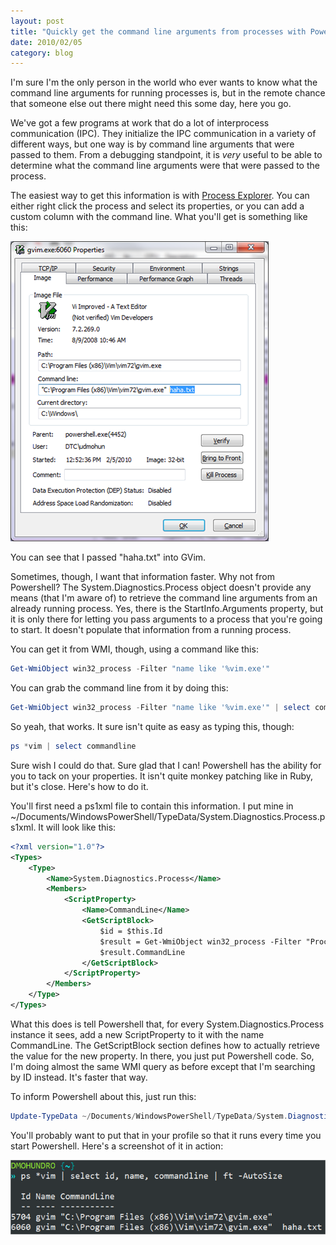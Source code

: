 ```yaml
---
layout: post
title: "Quickly get the command line arguments from processes with Powershell"
date: 2010/02/05
category: blog
---
```


I'm sure I'm the only person in the world who ever wants to know what the command line arguments for running processes is, but in the remote chance that someone else out there might need this some day, here you go. 

We've got a few programs at work that do a lot of interprocess communication (IPC). They initialize the IPC communication in a variety of different ways, but one way is by command line arguments that were passed to them. From a debugging standpoint, it is *very* useful to be able to determine what the command line arguments were that were passed to the process. 

The easiest way to get this information is with [Process Explorer](http://technet.microsoft.com/en-us/sysinternals/bb896653.aspx). You can either right click the process and select its properties, or you can add a custom column with the command line. What you'll get is something like this: 

![Process Properties](/images/blog/WindowsLiveWriter/Quicklygetthecommandlineargumentsfrompro_BAE3/image_4.png)  

You can see that I passed "haha.txt" into GVim. 

Sometimes, though, I want that information faster. Why not from Powershell? The System.Diagnostics.Process object doesn't provide any means (that I'm aware of) to retrieve the command line arguments from an already running process. Yes, there is the StartInfo.Arguments property, but it is only there for letting you pass arguments to a process that you're going to start. It doesn't populate that information from a running process. 

You can get it from WMI, though, using a command like this: 

```powershell
Get-WmiObject win32_process -Filter "name like '%vim.exe'" 
```

You can grab the command line from it by doing this: 

```powershell
Get-WmiObject win32_process -Filter "name like '%vim.exe'" | select commandline 
```

So yeah, that works. It sure isn't quite as easy as typing this, though: 

```powershell
ps *vim | select commandline 
```

Sure wish I could do that. Sure glad that I can! Powershell has the ability for you to tack on your properties. It isn't quite monkey patching like in Ruby, but it's close. Here's how to do it. 

You'll first need a ps1xml file to contain this information. I put mine in ~/Documents/WindowsPowerShell/TypeData/System.Diagnostics.Process.ps1xml. It will look like this:

```xml
<?xml version="1.0"?>
<Types>
    <Type> 
        <Name>System.Diagnostics.Process</Name> 
        <Members> 
            <ScriptProperty> 
                <Name>CommandLine</Name> 
                <GetScriptBlock> 
                    $id = $this.Id
                    $result = Get-WmiObject win32_process -Filter "ProcessId = $id"
                    $result.CommandLine
                </GetScriptBlock> 
            </ScriptProperty> 
        </Members> 
    </Type>
</Types>
```

What this does is tell Powershell that, for every System.Diagnostics.Process instance it sees, add a new ScriptProperty to it with the name CommandLine. The GetScriptBlock section defines how to actually retrieve the value for the new property. In there, you just put Powershell code. So, I'm doing almost the same WMI query as before except that I'm searching by ID instead. It's faster that way.

To inform Powershell about this, just run this:

```powershell
Update-TypeData ~/Documents/WindowsPowerShell/TypeData/System.Diagnostics.Process.ps1xml
```

You'll probably want to put that in your profile so that it runs every time you start Powershell. Here's a screenshot of it in action:

![Command Line Arguments from Get-Process](/images/blog/WindowsLiveWriter/Quicklygetthecommandlineargumentsfrompro_BAE3/image_6.png)

